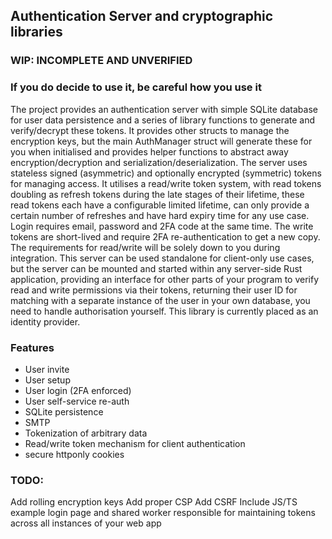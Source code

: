 ## Authentication Server and cryptographic libraries
### WIP: INCOMPLETE AND UNVERIFIED
### If you do decide to use it, be careful how you use it

The project provides an authentication server with simple SQLite database for user data persistence and a series of library functions to generate and verify/decrypt these tokens. It provides other structs to manage the encryption keys, but the main AuthManager struct will generate these for you when initialised and provides helper functions to abstract away encryption/decryption and serialization/deserialization.
The server uses stateless signed (asymmetric) and optionally encrypted (symmetric) tokens for managing access.
It utilises a read/write token system, with read tokens doubling as refresh tokens during the late stages of their lifetime, these read tokens each have a configurable limited lifetime, can only provide a certain number of refreshes and have hard expiry time for any use case.
Login requires email, password and 2FA code at the same time.
The write tokens are short-lived and require 2FA re-authentication to get a new copy.
The requirements for read/write will be solely down to you during integration.
This server can be used standalone for client-only use cases, but the server can be mounted and started within any server-side Rust application, providing an interface for other parts of your program to verify read and write permissions via their tokens, returning their user ID for matching with a separate instance of the user in your own database, you need to handle authorisation yourself. This library is currently placed as an identity provider.

### Features
- User invite
- User setup
- User login (2FA enforced)
- User self-service re-auth
- SQLite persistence
- SMTP
- Tokenization of arbitrary data
- Read/write token mechanism for client authentication
- secure httponly cookies

### TODO:
Add rolling encryption keys
Add proper CSP
Add CSRF
Include JS/TS example login page and shared worker responsible for maintaining tokens across all instances of your web app 
